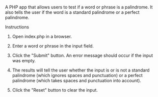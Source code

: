 A PHP app that allows users to test if a word or phrase is a palindrome. It also tells the user if the word is a
standard palindrome or a perfect palindrome.

Instructions

1. Open index.php in a browser.

2. Enter a word or phrase in the input field.

3. Click the "Submit" button. An error message should occur if the input was empty.

4. The results will tell the user whether the input is or is not a standard palindrome (which ignores spaces and
   punctuation) or a perfect palindrome (which takes spaces and punctuation into account).

5. Click the "Reset" button to clear the input.